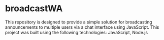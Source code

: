 # broadcastWA
This repository is designed to provide a simple solution for broadcasting announcements to multiple users via a chat interface using JavaScript. This project was built using the following technologies: JavaScript, Node.js
